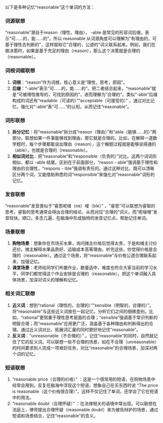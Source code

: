 以下是多种记忆“reasonable”这个单词的方法：

### 词源联想
“reasonable”源自于reason（理性，理由）， -able 是常见的形容词后缀，表示“可……的，能……的”。所以 reasonable 从词源角度可以理解为“有理由的，可基于理性去判断的”，这样就和它“合理的，公道的”词义联系起来。例如，我们在做决策时，如果是基于充足的理由（reason），那么这个决策就是合理的（reasonable）。 

### 词根词缀联想
1. **词根**：“reason”作为词根，核心意义是“理性，思考，原因”。
2. **后缀**：“-able”表示“可……的，能……的”。把二者结合起来，“reasonable”就是“可被理性推导的，可找到原因的”，进而理解为“合理的”。类似“-able”后缀构成的词还有“readable（可读的）”“acceptable（可接受的）” ，通过对比记忆，强化对“-able”表“可……”的认知，从而记住“reasonable”。

### 词形联想
1. **拆分记忆**：将“reasonable”拆分成“reason（理由）”和“able（能够……的）”两部分。联想如果一件事能够找到理由，那它就是合理的。比如，在解释一道数学题时，每个步骤都能说出理由（reason），这个解题过程就是能够说得通的（able），也就是合理的（reasonable）。
2. **相似词对比**：把“reasonable”和“responsible（负责的）”对比。这两个词词形相似，都以 -able 结尾。区别在于前面部分，“reason - able”强调基于理性和理由的合理性，“respons - ible”强调有责任的。通过这种对比，既可以清晰区分两个词，又能借助熟悉的词“responsible”来强化对“reasonable”词形的记忆。

### 发音联想
“reasonable”发音类似于“睿思呢啵（ne）嗖（ble）” ，“睿思”可以联想为睿智的思考，睿智的思考通常会得出合理的结论，从而对应“合理的”词义。而“呢啵嗖”发音轻快，顺口，多念几遍，在脑海中形成独特的发音记忆点，帮助记住单词。

### 场景联想
1. **购物场景**：想象你在市场买水果，询问摊主价格后觉得太贵，于是和摊主讨价还价。摊主解释水果品质好、运输成本高等理由，听完这些，你觉得价格是合理的（reasonable）。通过这个场景，将“reasonable”与价格公道合理联系起来，加强记忆。
2. **课堂场景**：老师给同学们布置作业，数量适中，难度也符合大家当前的学习水平，同学们都觉得这个作业安排是合理的（reasonable）。把这个单词融入具体场景，加深对词义的理解和记忆。

### 相关词汇联想
1. **近义词**：想到“rational（理性的，合理的）”“sensible（明智的，合理的）”。将“reasonable”与这些近义词放在一起记忆，分析它们之间的细微差别。比如，“rational”更侧重于理性思考层面的合理；“sensible”强调基于常识判断的明智合理；而“reasonable”应用更广泛，涵盖基于各种理由和判断得出的合理。通过近义词对比，拓展词汇量的同时更好地记住“reasonable”。
2. **反义词**：“unreasonable（不合理的）” 。记住“reasonable”的同时，自然就记住了它的反义词。可以联想一些不合理的场景，如在不合理（unreasonable）的时间要求别人完成一项艰巨任务，对比“reasonable”的合理场景，加深对两个词的记忆。

### 短语联想
1. “reasonable price（合理的价格）” ：这是一个很常用的短语，在购物场景中经常会用到。反复在脑海中浮现这个短语，想象自己在买东西时说 “The price is reasonable（这个价格很合理）”，这样不仅记住了单词，还学会了它在短语中的用法。
2. “reasonable doubt（合理怀疑）” ：在法律相关的语境中常出现。可以联想在法庭上，律师提出合理怀疑（reasonable doubt）来为被告辩护的场景，通过短语和场景结合，记住“reasonable”的含义。 
